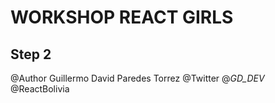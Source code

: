 # WORKSHOP REACT GIRLS

## Step 2


@Author Guillermo David Paredes Torrez
@Twitter @_GD_DEV_
@ReactBolivia